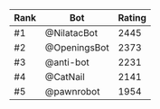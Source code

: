 Rank|Bot|Rating
---|---|---
#1|@NilatacBot|2445
#2|@OpeningsBot|2373
#3|@anti-bot|2231
#4|@CatNail|2141
#5|@pawnrobot|1954
